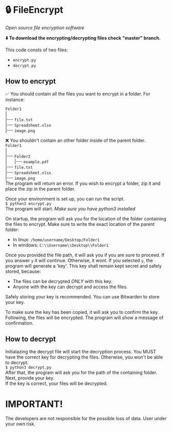 # 🔒 FileEncrypt
_Open source file encryption software_  
  
**⬇️ To download the encrypting/decrypting files check "master" branch.**

This code consts of two files:
* `encrypt.py`
* `decrypt.py`

## How to encrypt
✅ You should contain all the files you want to encrypt in a folder. For instance:  

`Folder1`  
|  
|--- `file.txt`  
|--- `Spreadsheet.xlsx`  
|--- `image.png`  

❌ You shouldn't contain an other folder inside of the parent folder.  
`Folder1`  
|  
|--- `Folder2`  
|&nbsp;&nbsp;&nbsp;&nbsp;&nbsp;&nbsp;|--- `example.pdf`  
|--- `file.txt`  
|--- `Spreadsheet.xlsx`  
|--- `image.png`  
The program will return an error. If you wish to encrypt a folder, zip it and place the zip in the parent folder.

Once your environment is set up, you can run the script.  
`$ python3 encrypt.py`  
The program will start. *Make sure you have python3 installed*

On startup, the program will ask you for the location of the folder containing the files to encrypt. Make sure to write the exact location of the parent folder:  
* In linux: `/home/username/Desktop/Folder1`  
* In windows: `C:\\Username\\Desktop\\Folder1`

Once you provided the file path, it will ask you if you are sure to proceed. If you answer `y` it will continue. Otherwise, it wont.
If you selected `y`, the program will generate a 'key'. This key shall remain kept secret and safely stored, because:  
* The files can be decrypted *ONLY* with this key.  
* Anyone with the key can decrypt and access the files.  

Safely storing your key is recommended. You can use Bitwarden to store your key.  
  
To make sure the key has been copied, it will ask you to confirm the key. Following, the files will be encrypted. The program will show a message of confirmation.

## How to decrypt
Initialazing the decrypt file will start the decryption process. You MUST have the correct key for decrypting the files. Otherwise, you won't be able to decrypt.  
`$ python3 decrypt.py`  
After that, the program will ask you for the path of the containing folder.  
Next, provide your key.  
If the key is correct, your files will be decrypted.  
  
# IMPORTANT!  
  
The developers are not responsible for the possible loss of data. User under your own risk.  
